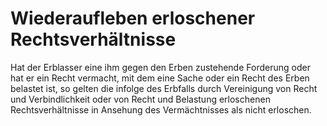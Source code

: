 # Wiederaufleben erloschener Rechtsverhältnisse

Hat der Erblasser eine ihm gegen den Erben zustehende Forderung oder hat er ein Recht vermacht, mit dem eine Sache oder ein Recht des Erben belastet ist, so gelten die infolge des Erbfalls durch Vereinigung von Recht und Verbindlichkeit oder von Recht und Belastung erloschenen Rechtsverhältnisse in Ansehung des Vermächtnisses als nicht erloschen. 

